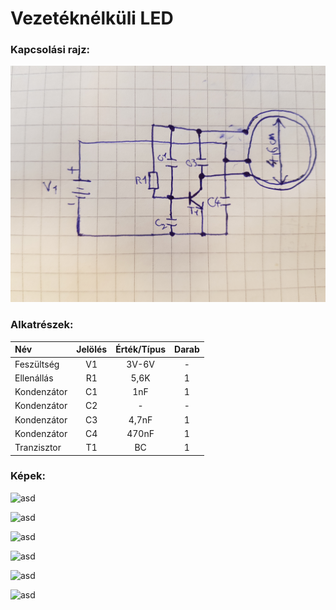 # Vezetéknélküli LED

### Kapcsolási rajz:
![asd](/img/LED/20230216_105507.jpg)

### Alkatrészek:
|Név|Jelölés|Érték/Típus|Darab|
|:---|:---:|:---:|:---:|
|Feszültség|V1|3V-6V|-|
|Ellenállás|R1|5,6K|1|
|Kondenzátor|C1|1nF|1|
|Kondenzátor|C2|-|-|
|Kondenzátor|C3|4,7nF|1|
|Kondenzátor|C4|470nF|1|
|Tranzisztor|T1|BC|1|

### Képek:
![asd](/img/LED/20230210_091954.jpg)

![asd](/img/LED/20230210_094549.jpg)

![asd](/img/LED/20230210_094555.jpg)

![asd](/img/LED//20230210_094602.jpg)

![asd](/img/LED/20230210_104012.jpg)

![asd](/img/LED/20230210_104018.jpg)